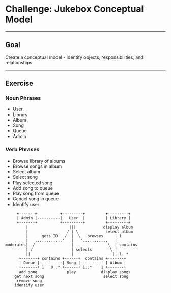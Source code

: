 # Challenge: Jukebox Conceptual Model

---

## Goal

Create a conceptual model - Identify objects, responsibilities, and relationships

---

## Exercise

### Noun Phrases

* User
* Library
* Album
* Song
* Queue
* Admin

### Verb Phrases

* Browse library of albums
* Browse songs in album
* Select album
* Select song
* Play selected song
* Add song to queue
* Play song from queue
* Cancel song in queue
* Identify user

```text
     +-------+          +---------+         +---------+
     | Admin |----------|   User  |         | Library |
     +-------+          +---------+         +---------+
         |                  |||            display album
         |                 / | \            select album
         |      gets ID   /  |  \   browses     | 1
         |   ,...........'   |   '..........,   |
moderates|  /                |               \  | contains
         | /                 | selects        \ |
         ||                  |                 || 1..*
      +-------+ contains +------+  contains +-------+
      | Queue |----------| Song |-----------| Album |
      +-------+ 1   0..* +------+ 1..*    1 +-------+
      add song             play           display songs
    get next song                          select song
     remove song
    identify user
```
